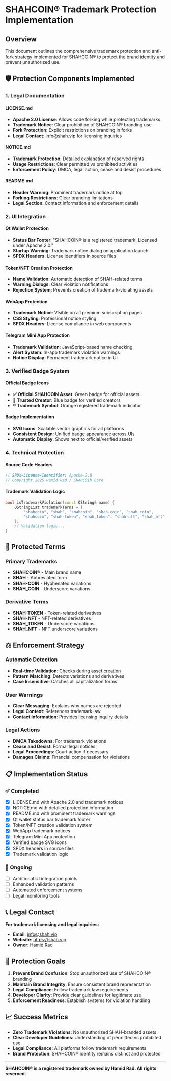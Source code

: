 # SHAHCOIN® Trademark Protection Implementation

## Overview

This document outlines the comprehensive trademark protection and anti-fork strategy implemented for SHAHCOIN® to protect the brand identity and prevent unauthorized use.

## 🛡️ Protection Components Implemented

### 1. Legal Documentation

#### LICENSE.md
- **Apache 2.0 License**: Allows code forking while protecting trademarks
- **Trademark Notice**: Clear prohibition of SHAHCOIN® branding use
- **Fork Protection**: Explicit restrictions on branding in forks
- **Legal Contact**: info@shah.vip for licensing inquiries

#### NOTICE.md
- **Trademark Protection**: Detailed explanation of reserved rights
- **Usage Restrictions**: Clear permitted vs prohibited activities
- **Enforcement Policy**: DMCA, legal action, cease and desist procedures

#### README.md
- **Header Warning**: Prominent trademark notice at top
- **Forking Restrictions**: Clear branding limitations
- **Legal Section**: Contact information and enforcement details

### 2. UI Integration

#### Qt Wallet Protection
- **Status Bar Footer**: "SHAHCOIN® is a registered trademark. Licensed under Apache 2.0."
- **Startup Warning**: Trademark notice dialog on application launch
- **SPDX Headers**: License identifiers in source files

#### Token/NFT Creation Protection
- **Name Validation**: Automatic detection of SHAH-related terms
- **Warning Dialogs**: Clear violation notifications
- **Rejection System**: Prevents creation of trademark-violating assets

#### WebApp Protection
- **Trademark Notice**: Visible on all premium subscription pages
- **CSS Styling**: Professional notice styling
- **SPDX Headers**: License compliance in web components

#### Telegram Mini App Protection
- **Trademark Validation**: JavaScript-based name checking
- **Alert System**: In-app trademark violation warnings
- **Notice Display**: Permanent trademark notice in UI

### 3. Verified Badge System

#### Official Badge Icons
- **✅ Official SHAHCOIN Asset**: Green badge for official assets
- **🔵 Trusted Creator**: Blue badge for verified creators
- **® Trademark Symbol**: Orange registered trademark indicator

#### Badge Implementation
- **SVG Icons**: Scalable vector graphics for all platforms
- **Consistent Design**: Unified badge appearance across UIs
- **Automatic Display**: Shows next to official/verified assets

### 4. Technical Protection

#### Source Code Headers
```cpp
// SPDX-License-Identifier: Apache-2.0
// Copyright 2025 Hamid Rad / SHAHCOIN Core
```

#### Trademark Validation Logic
```cpp
bool isTrademarkViolation(const QString& name) {
    QStringList trademarkTerms = {
        "shahcoin", "shah", "shahcoin", "shah-coin", "shah_coin",
        "shahcoin", "shah-token", "shah_token", "shah-nft", "shah_nft"
    };
    // Validation logic...
}
```

## 🚫 Protected Terms

### Primary Trademarks
- **SHAHCOIN®** - Main brand name
- **SHAH** - Abbreviated form
- **SHAH-COIN** - Hyphenated variations
- **SHAH_COIN** - Underscore variations

### Derivative Terms
- **SHAH-TOKEN** - Token-related derivatives
- **SHAH-NFT** - NFT-related derivatives
- **SHAH_TOKEN** - Underscore variations
- **SHAH_NFT** - NFT underscore variations

## ⚖️ Enforcement Strategy

### Automatic Detection
- **Real-time Validation**: Checks during asset creation
- **Pattern Matching**: Detects variations and derivatives
- **Case Insensitive**: Catches all capitalization forms

### User Warnings
- **Clear Messaging**: Explains why names are rejected
- **Legal Context**: References trademark law
- **Contact Information**: Provides licensing inquiry details

### Legal Actions
- **DMCA Takedowns**: For trademark violations
- **Cease and Desist**: Formal legal notices
- **Legal Proceedings**: Court action if necessary
- **Damages Claims**: Financial compensation for violations

## 📋 Implementation Status

### ✅ Completed
- [x] LICENSE.md with Apache 2.0 and trademark notices
- [x] NOTICE.md with detailed protection information
- [x] README.md with prominent trademark warnings
- [x] Qt wallet status bar trademark footer
- [x] Token/NFT creation validation system
- [x] WebApp trademark notices
- [x] Telegram Mini App protection
- [x] Verified badge SVG icons
- [x] SPDX headers in source files
- [x] Trademark validation logic

### 🔄 Ongoing
- [ ] Additional UI integration points
- [ ] Enhanced validation patterns
- [ ] Automated enforcement systems
- [ ] Legal monitoring tools

## 📞 Legal Contact

**For trademark licensing and legal inquiries:**
- **Email**: info@shah.vip
- **Website**: https://shah.vip
- **Owner**: Hamid Rad

## 🎯 Protection Goals

1. **Prevent Brand Confusion**: Stop unauthorized use of SHAHCOIN® branding
2. **Maintain Brand Integrity**: Ensure consistent brand representation
3. **Legal Compliance**: Follow trademark law requirements
4. **Developer Clarity**: Provide clear guidelines for legitimate use
5. **Enforcement Readiness**: Establish systems for violation handling

## 📈 Success Metrics

- **Zero Trademark Violations**: No unauthorized SHAH-branded assets
- **Clear Developer Guidelines**: Understanding of permitted vs prohibited use
- **Legal Compliance**: All platforms follow trademark requirements
- **Brand Protection**: SHAHCOIN® identity remains distinct and protected

---

**SHAHCOIN® is a registered trademark owned by Hamid Rad. All rights reserved.**
